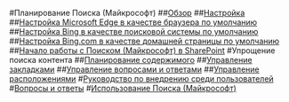 #Планирование Поиска (Майкрософт)
##[Обзор](overview-microsoft-search.md)
##[Настройка](setup-microsoft-search.md)
##[Настройка Microsoft Edge в качестве браузера по умолчанию](set-default-browser.md)
##[Настройка Bing в качестве поисковой системы по умолчанию](set-default-search-engine.md)
##[Настройка Bing.com в качестве домашней страницы по умолчанию](set-default-homepage.md)
##[Начало работы с Поиском (Майкрософт) в SharePoint](get-started-search-in-sharepoint-online.md)
#Упрощение поиска контента
##[Планирование содержимого](plan-your-content.md)
##[Управление закладками](manage-bookmarks.md)
##[Управление вопросами и ответами](manage-qas.md)
##[Управление расположениями](manage-locations.md)
#[Руководство по внедрению среди пользователей](user-adoption-guide.md)
#[Вопросы и ответы](faqs.md)
#[Использование Поиска (Майкрософт)](use/about-microsoft-search.md)